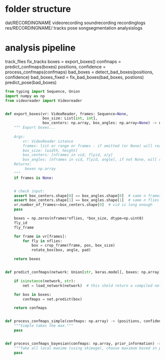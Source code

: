 #  folder structure
dat/RECORDINGNAME
    videorecording
    soundrecording
    recordinglogs
res/RECORDINGNAME/
    tracks
    pose
    songsegmentation
    analysislogs

# analysis pipeline
track_flies
fix_tracks
boxes = export_boxes()
confmaps = predict_confmaps(boxes)
positions, confidence = process_confmaps(confmaps)
bad_boxes = detect_bad_boxes(positions, confidence)
bad_boxes_fixed = fix_bad_boxes(bad_boxes, postions)
predict_pose(bad_boxes)

```python
from typing import Sequence, Union
import numpy as np
from videoreader import Videoreader


def export_boxes(vr: VideoReader, frames: Sequence=None,
                 box_size: List[int, int],
                 box_centers: np.array, box_angles: np.array=None) -> np.array:
    """ Export boxes...
    
    Args:
        vr: VideoReader istance       
        frames: list or range or frames - if omitted (or None) will read all frames
        box_size: [width, height]
        box_centers: [nframes in vid, flyid, x/y]
        box_angles: [nframes in vid, flyid, angle], if not None, will rotate flies
    Returns:
         boxes np.array
    """
    if frames is None:


    # check input:
    assert box_centers.shape[0] == box_angles.shape[0]  # same n frames 
    assert box_centers.shape[1] == box_angles.shape[1]  # same n flies
    vr.number_of_frames>=box_centers.shape[0]  # vid is long enough
    pass

    boxes = np.zeros(nframes*nflies, *box_size, dtype=np.uint8) 
    fly_id
    fly_frame

    for frame in vr[frames]:        
        for fly in nflies:
            box = crop_frame(frame, pos, box_size)
            rotate_box(box, angle, pad)

    return boxes


def predict_confmaps(network: Union[str, keras.model], boxes: np.array) -> np.array:

    if isinstance(network, str):
        net = load_network(network)  # this shold return a compiled network

    for box in boxes:
        confmaps = net.predict(box)

    return confmaps


def process_confmaps_simple(confmaps: np.array) -> (positions, confidence):
    """Simple takes the max."""
    pass


def process_confmaps_bayesian(confmaps: np.array, prior_information) -> (positions, confidence):
    """Take all local maxime (using skimage), choose maximum based in prio info and confidence."""
    pass

```
